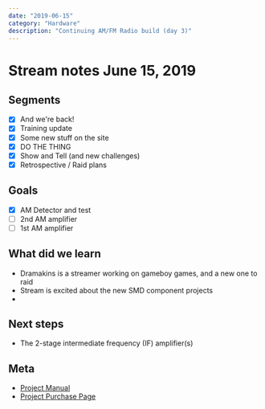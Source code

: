 ```yaml
---
date: "2019-06-15"
category: "Hardware"
description: "Continuing AM/FM Radio build (day 3)"
---
```


# Stream notes June 15, 2019

## Segments

- [x] And we're back!
- [x] Training update
- [x] Some new stuff on the site
- [x] DO THE THING
- [x] Show and Tell (and new challenges)
- [x] Retrospective / Raid plans

## Goals

- [x] AM Detector and test
- [ ] 2nd AM amplifier
- [ ] 1st AM amplifier

## What did we learn

- Dramakins is a streamer working on gameboy games, and a new one to raid
- Stream is excited about the new SMD component projects
-

## Next steps

- The 2-stage intermediate frequency (IF) amplifier(s)

## Meta

- [Project Manual](https://www.elenco.com/wp-content/uploads/2017/10/AMFM-108CK_low-res-2.pdf)
- [Project Purchase Page](https://www.amazon.com/gp/product/B008515U1U)
